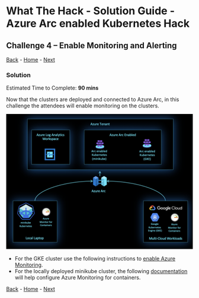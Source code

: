 # What The Hack - Solution Guide - Azure Arc enabled Kubernetes Hack

## Challenge 4 – Enable Monitoring and Alerting
[Back](challenge03.md) - [Home](../readme.md) - [Next](challenge05.md)

### Solution

Estimated Time to Complete: **90 mins**

Now that the clusters are deployed and connected to Azure Arc, in this challenge the attendees will enable monitoring on the clusters.

 ![](../../img/image6.png)

* For the GKE cluster use the following instructions to [enable Azure Monitoring](https://github.com/microsoft/azure_arc/blob/master/azure_arc_k8s_jumpstart/docs/gke_monitor.md).
* For the locally deployed minikube cluster, the following [documentation](https://docs.microsoft.com/en-us/azure/azure-monitor/insights/container-insights-enable-arc-enabled-clusters?toc=/azure/azure-arc/toc.json) will help configure Azure Monitoring for containers.

[Back](challenge03.md) - [Home](../readme.md) - [Next](challenge05.md)

